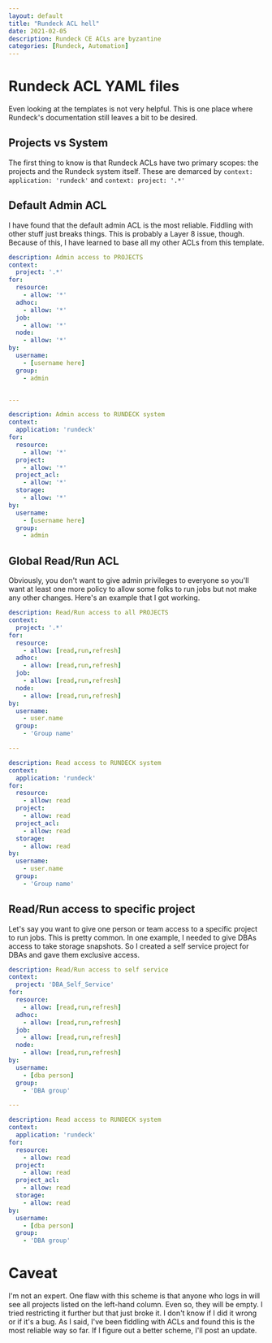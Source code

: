 ```yaml
---
layout: default
title: "Rundeck ACL hell"
date: 2021-02-05
description: Rundeck CE ACLs are byzantine
categories: [Rundeck, Automation]
---
```


# Rundeck ACL YAML files

Even looking at the templates is not very helpful. This is one place where Rundeck's documentation still leaves a bit to be desired.

## Projects vs System

The first thing to know is that Rundeck ACLs have two primary scopes: the projects and the Rundeck system itself. These are demarced by `context: application: 'rundeck'` and `context: project: '.*'`

## Default Admin ACL

I have found that the default admin ACL is the most reliable. Fiddling with other stuff just breaks things. This is probably a Layer 8 issue, though. Because of this, I have learned to base all my other ACLs from this template. 

```yaml
description: Admin access to PROJECTS
context:
  project: '.*' 
for:
  resource:
    - allow: '*' 
  adhoc:
    - allow: '*' 
  job: 
    - allow: '*' 
  node:
    - allow: '*' 
by:
  username:
    - [username here]
  group:
    - admin


---

description: Admin access to RUNDECK system
context:
  application: 'rundeck'
for:
  resource:
    - allow: '*' 
  project:
    - allow: '*' 
  project_acl:
    - allow: '*' 
  storage:
    - allow: '*' 
by:
  username:
    - [username here]
  group:
    - admin
```

## Global Read/Run ACL

Obviously, you don't want to give admin privileges to everyone so you'll want at least one more policy to allow some folks to run jobs but not make any other changes. Here's an example that I got working.

```yaml
description: Read/Run access to all PROJECTS
context:
  project: '.*' 
for:
  resource:
    - allow: [read,run,refresh]
  adhoc:
    - allow: [read,run,refresh]
  job: 
    - allow: [read,run,refresh]
  node:
    - allow: [read,run,refresh]
by:
  username:
    - user.name
  group:
    - 'Group name'

---

description: Read access to RUNDECK system
context:
  application: 'rundeck'
for:
  resource:
    - allow: read
  project:
    - allow: read
  project_acl:
    - allow: read
  storage:
    - allow: read
by:
  username:
    - user.name
  group:
    - 'Group name'
```    

## Read/Run access to specific project

Let's say you want to give one person or team access to a specific project to run jobs. This is pretty common. In one example, I needed to give DBAs access to take storage snapshots. So I created a self service project for DBAs and gave them exclusive access.

```yaml
description: Read/Run access to self service
context:
  project: 'DBA_Self_Service' 
for:
  resource:
    - allow: [read,run,refresh]
  adhoc:
    - allow: [read,run,refresh]
  job: 
    - allow: [read,run,refresh]
  node:
    - allow: [read,run,refresh]
by:
  username:
    - [dba person]
  group:
    - 'DBA group'

---

description: Read access to RUNDECK system
context:
  application: 'rundeck'
for:
  resource:
    - allow: read
  project:
    - allow: read
  project_acl:
    - allow: read
  storage:
    - allow: read
by:
  username:
    - [dba person]
  group:
    - 'DBA group'
```

# Caveat

I'm not an expert. One flaw with this scheme is that anyone who logs in will see all projects listed on the left-hand column. Even so, they will be empty. I tried restricting it further but that just broke it. I don't know if I did it wrong or if it's a bug. As I said, I've been fiddling with ACLs and found this is the most reliable way so far. If I figure out a better scheme, I'll post an update. 





